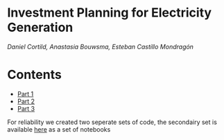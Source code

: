 # Investment Planning for Electricity Generation

*Daniel Cortild, Anastasia Bouwsma, Esteban Castillo Mondragón*

# Contents

- [Part 1](tests/main1.py)
- [Part 2](tests/main2.py)
- [Part 3](tests/main3.py)

For reliability we created two seperate sets of code, the secondairy set is available [here](src/ElectricityInvestmentPlanning/altnerative%20code) as a set of notebooks